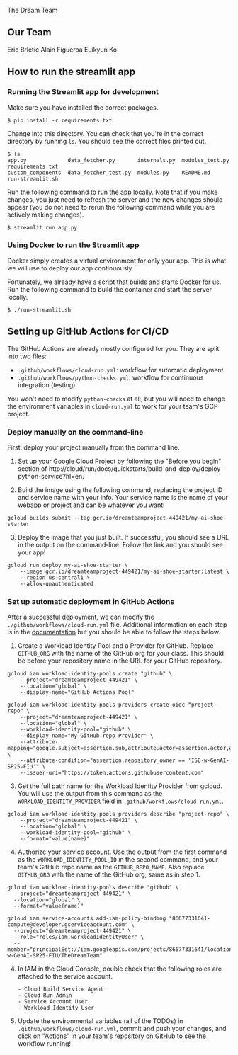 The Dream Team

## Our Team

Eric Brletic
Alain Figueroa
Euikyun Ko

## How to run the streamlit app

### Running the Streamlit app for development

Make sure you have installed the correct packages.

```shell
$ pip install -r requirements.txt
```

Change into this directory. You can check that you're in the correct directory by running `ls`.
You should see the correct files printed out.

```shell
$ ls
app.py             data_fetcher.py       internals.py  modules_test.py  requirements.txt
custom_components  data_fetcher_test.py  modules.py    README.md        run-streamlit.sh
```

Run the following command to run the app locally. Note that if you make changes, you just
need to refresh the server and the new changes should appear (you do not need to rerun
the following command while you are actively making changes).

```shell
$ streamlit run app.py
```

### Using Docker to run the Streamlit app

Docker simply creates a virtual environment for only your app. This is what we will use to
deploy our app continuously.

Fortunately, we already have a script that builds and starts Docker for us. Run the
following command to build the container and start the server locally.

```shell
$ ./run-streamlit.sh
```

## Setting up GitHub Actions for CI/CD

The GitHub Actions are already mostly configured for you. They are split
into two files:

- `.github/workflows/cloud-run.yml`: workflow for automatic deployment
- `.github/workflows/python-checks.yml`: workflow for continuous integration (testing)

You won't need to modify `python-checks` at all, but you will need to change
the environment variables in `cloud-run.yml` to work for your team's GCP project.

### Deploy manually on the command-line

First, deploy your project manually from the command line.

1. Set up your Google Cloud Project by following the "Before you begin" section of
   http://cloud/run/docs/quickstarts/build-and-deploy/deploy-python-service?hl=en.

2. Build the image using the following command, replacing the project ID and service
   name with your info. Your service name is the name of your webapp or project and can
   be whatever you want!

```shell
gcloud builds submit --tag gcr.io/dreamteamproject-449421/my-ai-shoe-starter
```

3. Deploy the image that you just built. If successful, you should see a URL in the
   output on the command-line. Follow the link and you should see your app!

```shell
gcloud run deploy my-ai-shoe-starter \
    --image gcr.io/dreamteamproject-449421/my-ai-shoe-starter:latest \
    --region us-central1 \
    --allow-unauthenticated
```

### Set up automatic deployment in GitHub Actions

After a successful deployment, we can modify the `./github/workflows/cloud-run.yml`
file. Additional information on each step is in the [documentation](https://github.com/google-github-actions/auth?tab=readme-ov-file#workload-identity-federation-through-a-service-account)
but you should be able to follow the steps below.

1. Create a Workload Identity Pool and a Provider for GitHub. Replace `GITHUB_ORG` with the name of the GitHub org for your class. This should be before your repository name in the URL for your GitHub repository.

```shell
gcloud iam workload-identity-pools create "github" \
    --project="dreamteamproject-449421" \
    --location="global" \
    --display-name="GitHub Actions Pool"

gcloud iam workload-identity-pools providers create-oidc "project-repo" \
    --project="dreamteamproject-449421" \
    --location="global" \
    --workload-identity-pool="github" \
    --display-name="My GitHub repo Provider" \
    --attribute-mapping="google.subject=assertion.sub,attribute.actor=assertion.actor,attribute.repository=assertion.repository,attribute.repository_owner=assertion.repository_owner" \
    --attribute-condition="assertion.repository_owner == 'ISE-w-GenAI-SP25-FIU'" \
    --issuer-uri="https://token.actions.githubusercontent.com"
```

3. Get the full path name for the Workload Identity Provider from gcloud.
   You will use the output from this command as the `WORKLOAD_IDENTITY_PROVIDER`
   field in `.github/workflows/cloud-run.yml`.

```shell
gcloud iam workload-identity-pools providers describe "project-repo" \
    --project="dreamteamproject-449421" \
    --location="global" \
    --workload-identity-pool="github" \
    --format="value(name)"
```

4. Authorize your service account. Use the output from the first command as the
   `WORKLOAD_IDENTITY_POOL_ID` in the second command, and your team's GitHub repo
   name as the `GITHUB_REPO_NAME`. Also replace `GITHUB_ORG` with the name of the GitHub org, same as in step 1.

```shell
gcloud iam workload-identity-pools describe "github" \
  --project="dreamteamproject-449421" \
  --location="global" \
  --format="value(name)"
```

```shell
gcloud iam service-accounts add-iam-policy-binding "86677331641-compute@developer.gserviceaccount.com" \
  --project="dreamteamproject-449421" \
  --role="roles/iam.workloadIdentityUser" \
  --member="principalSet://iam.googleapis.com/projects/86677331641/locations/global/workloadIdentityPools/github/attribute.repository/ISE-w-GenAI-SP25-FIU/TheDreamTeam"
```

4.  In IAM in the Cloud Console, double check that the following roles are attached
    to the service account.

        - Cloud Build Service Agent
        - Cloud Run Admin
        - Service Account User
        - Workload Identity User

5.  Update the environmental variables (all of the TODOs) in
    `.github/workflows/cloud-run.yml`, commit and push your changes,
    and click on "Actions" in your team's repository on GitHub to see
    the workflow running!
